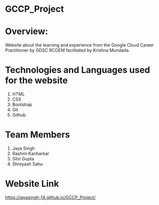 # GCCP_Project

# Overview:
  Website about the learning and experience from the Google Cloud Career Practitioner by GDSC RCOEM facilitated by Krishna Mundada.
 
# Technologies and Languages used for the website
  1. HTML
  2. CSS
  3. Bootstrap
  4. Git
  5. Github

# Team Members
  1. Jaya Singh
  2. Rashmi Kanharkar
  3. Silvi Gupta
  4. Shreyash Sahu
  
# Website Link
  https://jayasingh-14.github.io/GCCP_Project/
